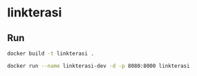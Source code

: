 # linkterasi

## Run

```bash
docker build -t linkterasi .
```

```bash
docker run --name linkterasi-dev -d -p 8080:8000 linkterasi
```
